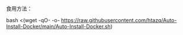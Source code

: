 食用方法：     




bash <(wget -qO- -o- https://raw.githubusercontent.com/htazq/Auto-Install-Docker/main/Auto-Install-Docker.sh)
